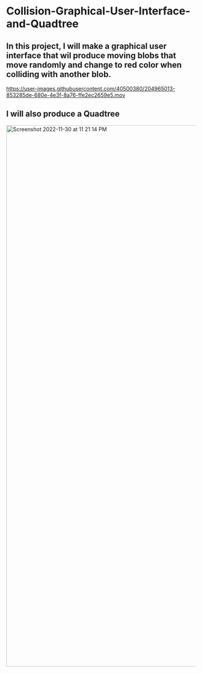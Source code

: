 # Collision-Graphical-User-Interface-and-Quadtree

## In this project, I will make a graphical user interface that wil produce moving blobs that move randomly and change to red color when colliding with another blob.
https://user-images.githubusercontent.com/40500380/204965013-853285de-680e-4e3f-8a76-ffe2ec2659e5.mov

## I will also produce a Quadtree 

<img width="1440" alt="Screenshot 2022-11-30 at 11 21 14 PM" src="https://user-images.githubusercontent.com/40500380/204965134-c8b39983-915c-465a-ad45-57993148ecaf.png">
